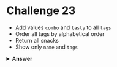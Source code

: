 # Challenge 23
- Add values `combo` and `tasty` to all `tags`
- Order all tags by alphabetical order
- Return all snacks
- Show only `name` and `tags`

<details>
  <summary><strong>Answer</strong></summary>

  ```js
  db.produtos
    .updateMany({}, { $push: { tags: { $each: ["combo", "tasty"], $sort: 1 } } });

  db.produtos
    .find({}, { nome: 1, tags: 1, _id: 0 });
  ```
</details>